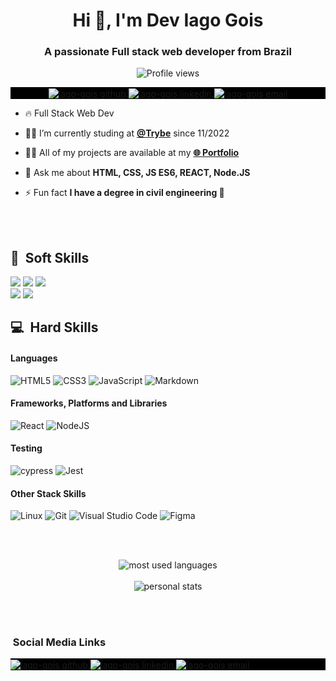<h1 align="center">Hi 👋, I'm Dev Iago Gois</h1>
<h3 align="center">A passionate Full stack web developer from Brazil</h3>
<p align="center"> <img src="https://komarev.com/ghpvc/?username=dev-iago-gois&color=yellow" alt="Profile views" /> </p>
<p align="center" style="background:black">
  <a href="https://github.com/dev-iago-gois">
    <img align="center" src="https://img.shields.io/badge/github-%23121011.svg?style=flat&logo=github&logoColor=white" alt="iago-gois github" />
  </a>
  <a href="https://www.linkedin.com/in/iago-gois/">
    <img align="center" src="https://img.shields.io/badge/linkedin-%230077B5.svg?style=flat&logo=linkedin&logoColor=white" alt="iago-gois linkedin" />
  </a>
  <a href="mailto:iagorafaelbg@gmail.com">
    <img align="center" src="https://img.shields.io/badge/Gmail-D14836?style=flat&logo=gmail&logoColor=white" alt="iago-gois email" />
  </a>
</p>

- 🔥 Full Stack Web Dev

- 🧑‍🎓 I’m currently studing at **[@Trybe](https://www.betrybe.com/)** since 11/2022

- 👨‍💻 All of my projects are available at my **[🌐 Portfolio](https://dev-iago-gois.github.io/)**

- 💬 Ask me about **HTML, CSS, JS ES6, REACT, Node.JS**

- ⚡ Fun fact **I have a degree in civil engineering 👷**

<br><br>

## 🧠 &nbsp;Soft Skills
![](https://img.shields.io/badge/-Communication-yellow?style=for-the-badge)
![](https://img.shields.io/badge/-Collaboration%20and%20Teamwork-yellow?style=for-the-badge)
![](https://img.shields.io/badge/-Flexibility-yellow?style=for-the-badge)
<br>
![](https://img.shields.io/badge/-Time%20Management-yellow?style=for-the-badge)
![](https://img.shields.io/badge/-Critical%20Thinking-yellow?style=for-the-badge)

## 💻 &nbsp;Hard Skills
#### Languages
![HTML5](https://img.shields.io/badge/html5-%23E34F26.svg?style=for-the-badge&logo=html5&logoColor=white)
![CSS3](https://img.shields.io/badge/css3-%231572B6.svg?style=for-the-badge&logo=css3&logoColor=white)
![JavaScript](https://img.shields.io/badge/javascript-%23323330.svg?style=for-the-badge&logo=javascript&logoColor=%23F7DF1E)
![Markdown](https://img.shields.io/badge/markdown-%23000000.svg?style=for-the-badge&logo=markdown&logoColor=white)

#### Frameworks, Platforms and Libraries
![React](https://img.shields.io/badge/react-%2320232a.svg?style=for-the-badge&logo=react&logoColor=%2361DAFB)
![NodeJS](https://img.shields.io/badge/node.js-6DA55F?style=for-the-badge&logo=node.js&logoColor=white)

#### Testing
![cypress](https://img.shields.io/badge/-cypress-%23E5E5E5?style=for-the-badge&logo=cypress&logoColor=058a5e)
![Jest](https://img.shields.io/badge/-jest-%23C21325?style=for-the-badge&logo=jest&logoColor=white)

#### Other Stack Skills
![Linux](https://img.shields.io/badge/Linux-FCC624?style=for-the-badge&logo=linux&logoColor=black)
![Git](https://img.shields.io/badge/git-%23F05033.svg?style=for-the-badge&logo=git&logoColor=white)
![Visual Studio Code](https://img.shields.io/badge/Visual%20Studio%20Code-0078d7.svg?style=for-the-badge&logo=visual-studio-code&logoColor=white)
![Figma](https://img.shields.io/badge/figma-%23F24E1E.svg?style=for-the-badge&logo=figma&logoColor=white)

<br><br>

<p align="center">
  <img src="https://github-readme-stats.vercel.app/api/top-langs/?username=dev-iago-gois&layout=compact&theme=great-gatsby" alt="most used languages"/>
  <br><br>
  <img src="https://github-readme-stats.vercel.app/api?username=dev-iago-gois&show_icons=true&theme=great-gatsby" alt="personal stats"/>
</p>


<br><br>

### &nbsp;Social Media Links



<p align="left" style="background:black">
  <a href="https://github.com/dev-iago-gois">
    <img align="center" src="https://img.shields.io/badge/github-%23121011.svg?style=flat&logo=github&logoColor=white" alt="iago-gois github" />
  </a>
  <a href="https://www.linkedin.com/in/iago-gois/">
    <img align="center" src="https://img.shields.io/badge/linkedin-%230077B5.svg?style=flat&logo=linkedin&logoColor=white" alt="iago-gois linkedin" />
  </a>
  <a href="mailto:iagorafaelbg@gmail.com">
    <img align="center" src="https://img.shields.io/badge/Gmail-D14836?style=flat&logo=gmail&logoColor=white" alt="iago-gois email" />
  </a>
</p>
